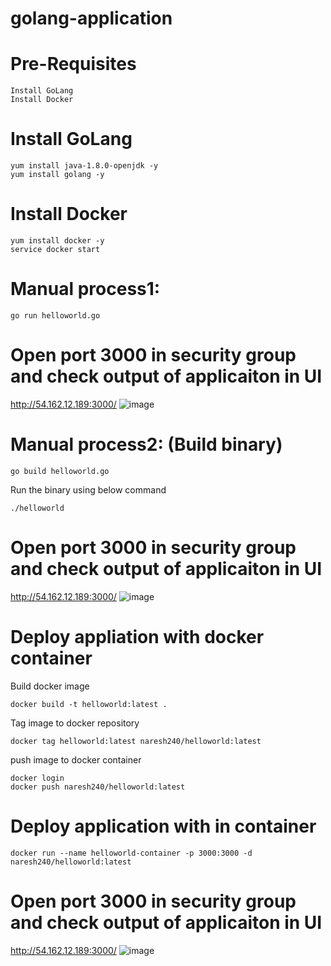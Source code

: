 # golang-application

# Pre-Requisites
    Install GoLang
    Install Docker
# Install GoLang
    yum install java-1.8.0-openjdk -y
    yum install golang -y
# Install Docker
    yum install docker -y
    service docker start

# Manual process1:
    go run helloworld.go
# Open port 3000 in security group and check output of applicaiton in UI
  http://54.162.12.189:3000/
    ![image](https://user-images.githubusercontent.com/58024415/104742193-28f48800-5770-11eb-90f8-d7bb5dedd424.png)
# Manual process2: (Build binary)
    go build helloworld.go
  Run the binary using below command
    
    ./helloworld
# Open port 3000 in security group and check output of applicaiton in UI
  http://54.162.12.189:3000/
    ![image](https://user-images.githubusercontent.com/58024415/104742193-28f48800-5770-11eb-90f8-d7bb5dedd424.png)

# Deploy appliation with docker container
  Build docker image
    
    docker build -t helloworld:latest .
  Tag image to docker repository
  
    docker tag helloworld:latest naresh240/helloworld:latest
  push image to docker container
  
    docker login
    docker push naresh240/helloworld:latest
# Deploy application with in container
    docker run --name helloworld-container -p 3000:3000 -d naresh240/helloworld:latest
# Open port 3000 in security group and check output of applicaiton in UI
  http://54.162.12.189:3000/
    ![image](https://user-images.githubusercontent.com/58024415/104742193-28f48800-5770-11eb-90f8-d7bb5dedd424.png)
